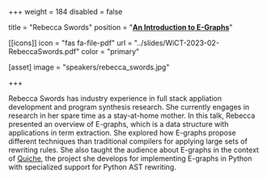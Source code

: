 +++
weight = 184
disabled = false

title = "Rebecca Swords"
position = "[**An Introduction to E-Graphs**](https://www.meetup.com/llvm_wict/events/291615457/?utm_medium=referral&utm_campaign=share-btn_savedevents_share_modal&utm_source=link)"

[[icons]]
  icon = "fas fa-file-pdf"
  url = "../slides/WiCT-2023-02-RebeccaSwords.pdf"
  color = "primary"

[asset]
  image = "speakers/rebecca_swords.jpg"

+++

Rebecca Swords has industry experience in full stack appliation development and program synthesis research. She currently engages in research in her spare time as a stay-at-home mother. In this talk, Rebecca presented an overview of E-graphs, which is a data structure with applications in term extraction. She explored how E-graphs propose different techniques than traditional compilers for applying large sets of rewriting rules. She also taught the audience about E-graphs in the context of [Quiche](https://github.com/riswords/quiche/blob/main/demo/arithmetic_demo.py), the project she develops for implementing E-graphs in Python with specialized support for Python AST rewriting.
